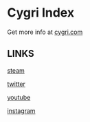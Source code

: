 # Cygri Index

Get more info at [cygri.com](https://cygri.com)

## LINKS
[steam](https://store.steampowered.com/developer/CygriIndex/)

[twitter](https://twitter.com/CygriIndex)

[youtube](https://youtube.com/@CygriIndex)

[instagram](https://youtube.com/CygriIndex)
